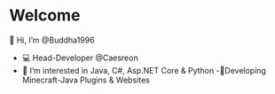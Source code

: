 # Welcome
👋 Hi, I’m @Buddha1996
- 💻 Head-Developer @Caesreon
- 👀 I’m interested in Java, C#, Asp.NET Core & Python
-🔧Developing Minecraft-Java Plugins & Websites  
